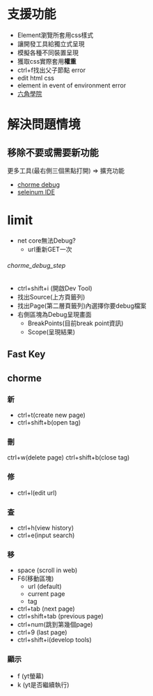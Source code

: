 # 支援功能
- Element瀏覽所套用css樣式
- 讓開發工具給獨立式呈現
- 模擬各種不同裝置呈現
- 獲取css實際套用**權重**
- ctrl+f找出父子節點 error 
- edit html css 
- element in event of environment error
- [六角學院](https://www.udemy.com/course/chrome-devtools/learn/lecture/5401532#overview)





# 解決問題情境
## 移除不要或需要新功能
更多工具(最右側三個黑點打開) => 擴充功能
- [chorme debug](######chorme_debug_step)
- [seleinum IDE](https://chrome.google.com/webstore/detail/selenium-ide/mooikfkahbdckldjjndioackbalphokd/related)




# limit
- net core無法Debug?
  - url重新GET一次 


###### chorme_debug_step
- ctrl+shift+i (開啟Dev Tool)
- 找出Source(上方頁籤列)
- 找出Page(第二層頁籤列)內選擇你要debug檔案
- 右側區塊為Debug呈現畫面
  - BreakPoints(目前break point資訊)
  - Scope(呈現結果)

## Fast Key

## chorme
### 新
- ctrl+t(create new page)
- ctrl+shift+b(open tag)
### 刪
ctrl+w(delete page)
ctrl+shift+b(close tag)
### 修 
- ctrl+l(edit url) 
### 查
- ctrl+h(view history) 
- ctrl+e(input search)
### 移 
- space (scroll in web)
- F6(移動區塊) 
  - url (default)
  - current page
  - tag 
- ctrl+tab (next page) 
- ctrl+shift+tab (previous page)
- ctrl+num(跳到第幾個page) 
- ctrl+9 (last page)
- ctrl+shift+i(develop tools)
### 顯示
- f (yt螢幕)
- k (yt是否繼續執行)